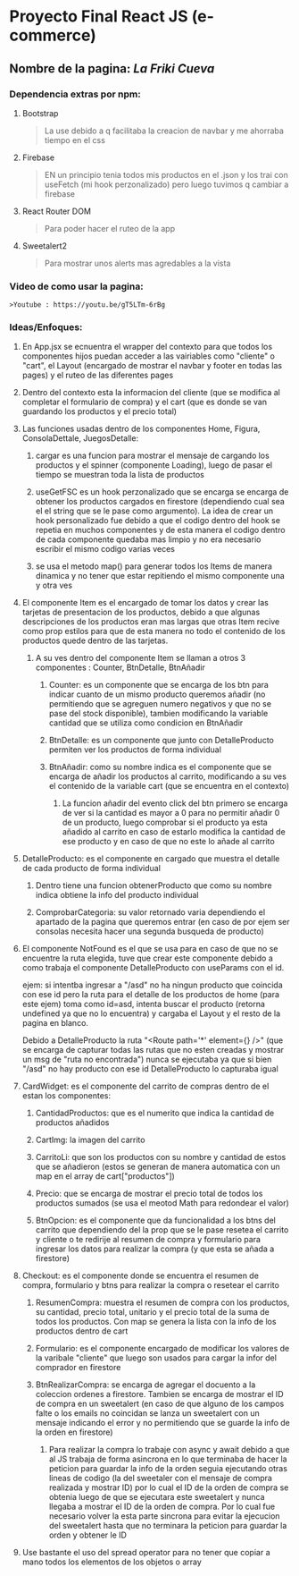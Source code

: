 # Proyecto Final React JS (e-commerce)

## Nombre de la pagina: *La Friki Cueva*

### Dependencia extras por npm:
1. Bootstrap 
    >La use debido a q facilitaba la creacion de navbar y me ahorraba tiempo en el css
2. Firebase
    >EN un principio tenia todos mis productos en el .json y los trai con useFetch (mi hook perzonalizado) pero luego tuvimos q cambiar a firebase
3. React Router DOM
    >Para poder hacer el ruteo de la app
4. Sweetalert2
    >Para mostrar unos alerts mas agredables a la vista

### Video de como usar la pagina:
    >Youtube : https://youtu.be/gT5LTm-6rBg

### Ideas/Enfoques:
1. En App.jsx se ecnuentra el wrapper del contexto para que todos los componentes hijos puedan acceder a las vairiables como "cliente" o "cart", el Layout (encargado de mostrar el navbar y footer en todas las pages) y el ruteo de las diferentes pages

2. Dentro del contexto esta la informacion del cliente (que se modifica al completar el formulario de compra) y el cart (que es donde se van guardando los productos y el precio total)

3. Las funciones usadas dentro de los componentes Home, Figura, ConsolaDettale, JuegosDetalle:
    
    1. cargar es una funcion para mostrar el mensaje de cargando los productos y el spinner (componente Loading), luego de pasar el tiempo se muestran toda la lista de productos

    2. useGetFSC es un hook perzonalizado que se encarga se encarga de obtener los productos cargados en firestore (dependiendo cual sea el el string que se le pase como argumento). La idea de crear un hook personalizado fue debido a que el codigo dentro del hook se repetia en muchos componentes y de esta manera el codigo dentro de cada componente quedaba mas limpio y no era necesario escribir el mismo codigo varias veces

    3. se usa el metodo map() para generar todos los Items de manera dinamica y no tener que estar repitiendo el mismo componente una y otra ves

4. El componente Item es el encargado de tomar los datos y crear las tarjetas de presentacion de los productos, debido a que algunas descripciones de los productos eran mas largas que otras Item recive como prop estilos para que de esta manera no todo el contenido de los productos quede dentro de las tarjetas.
    
    1. A su ves dentro del componente Item se llaman a otros 3 componentes : Counter, BtnDetalle, BtnAñadir

        1. Counter: es un componente que se encarga de los btn para indicar cuanto de un mismo producto queremos añadir (no permitiendo que se agreguen numero negativos y que no se pase del stock disponible), tambien modificando la variable cantidad que se utiliza como condicion en BtnAñadir

        2. BtnDetalle: es un componente que junto con DetalleProducto permiten ver los productos de forma individual

        3. BtnAñadir: como su nombre indica es el componente que se encarga de añadir los productos al carrito, modificando a su ves el contenido de la variable cart (que se encuentra en el contexto)
            
            1. La funcion añadir del evento click del btn primero se encarga de ver si la cantidad es mayor a 0 para no permitir añadir 0 de un producto, luego comprobar si el producto ya esta añadido al carrito en caso de estarlo modifica la cantidad de ese producto y en caso de que no este lo añade al carrito

5. DetalleProducto: es el componente en cargado que muestra el detalle de cada producto de forma individual

    1. Dentro tiene una funcion obtenerProducto que como su nombre indica obtiene la info del producto individual

    2. ComprobarCategoria: su valor retornado varia dependiendo el apartado de la pagina que queremos entrar (en caso de por ejem ser consolas necesita hacer una segunda busqueda de producto) 

6. El componente NotFound es el que se usa para en caso de que no se encuentre la ruta elegida, tuve que crear este componente debido a como trabaja el componente DetalleProducto con useParams con el id.

    ejem: si intentba ingresar a "/asd" no ha ningun producto que coincida con ese id pero la ruta para el detalle de los productos de home (para este ejem) toma como id=asd, intenta buscar el producto (retorna undefined ya que no lo encuentra) y cargaba el Layout y el resto de la pagina en blanco.

    Debido a DetalleProducto la ruta "<Route path='*' element={<NotFound/>} />" (que se encarga de capturar todas las rutas que no esten creadas y mostrar un msg de "ruta no encontrada") nunca se ejecutaba ya que si bien "/asd" no hay producto con ese id DetalleProducto lo capturaba igual

7. CardWidget: es el componente del carrito de compras dentro de el estan los componentes:

    1. CantidadProductos: que es el numerito que indica la cantidad de productos añadidos

    2. CartImg: la imagen del carrito

    3. CarritoLi: que son los productos con su nombre y cantidad de estos que se añadieron (estos se generan de manera automatica con un map en el array de cart["productos"])

    4. Precio: que se encarga de mostrar el precio total de todos los productos sumados (se usa el meotod Math para redondear el valor)

    5. BtnOpcion: es el componente que da funcionalidad a los btns del carrito que dependiendo del la prop que se le pase resetea el carrito y cliente o te redirije al resumen de compra y formulario para ingresar los datos para realizar la compra (y que esta se añada a firestore) 

8. Checkout: es el componente donde se encuentra el resumen de compra, formulario y btns para realizar la compra o resetear el carrito

    1. ResumenCompra: muestra el resumen de compra con los productos, su cantidad, precio total, unitario y el precio total de la suma de todos los productos.
    Con map se genera la lista con la info de los productos dentro de cart

    2. Formulario: es el componente encargado de modificar los valores de la varibale "cliente" que luego son usados para cargar la infor del comprador en firestore

    3. BtnRealizarCompra: se encarga de agregar el docuento a la coleccion ordenes a firestore. Tambien se encarga de mostrar el ID de compra en un sweetalert (en caso de que alguno de los campos falte o los emails no coincidan se lanza un sweetalert con un mensaje indicando el error y no permitiendo que se guarde la info de la orden en firestore)

        1. Para realizar la compra lo trabaje con async y await debido a que al JS trabaja de forma asincrona en lo que terminaba de hacer la peticion para guardar la info de la orden seguia ejecutando otras lineas de codigo (la del sweetaler con el mensaje de compra realizada y mostrar ID) por lo cual el ID de la orden de compra se obtenia luego de que se ejecutara este sweetalert y nunca llegaba a mostrar el ID de la orden de compra. Por lo cual fue necesario volver la esta parte sincrona para evitar la ejecucion del sweetalert hasta que no terminara la peticion para guardar la orden y obtener le ID

9. Use bastante el uso del spread operator para no tener que copiar a mano todos los elementos de los objetos o array 